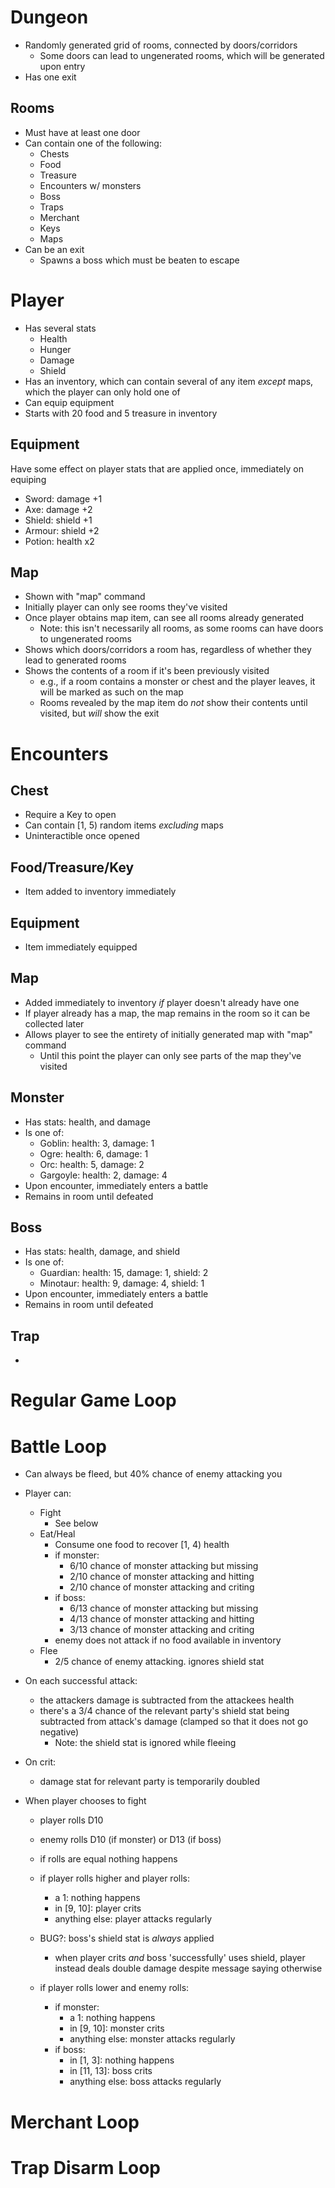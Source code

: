 
Dungeon
=======
- Randomly generated grid of rooms, connected by doors/corridors
    - Some doors can lead to ungenerated rooms, which will be generated upon entry
- Has one exit

Rooms
-----
- Must have at least one door
- Can contain one of the following:
    - Chests
    - Food
    - Treasure
    - Encounters w/ monsters
    - Boss
    - Traps
    - Merchant
    - Keys
    - Maps
- Can be an exit
    - Spawns a boss which must be beaten to escape

Player
======
- Has several stats
    - Health
    - Hunger
    - Damage
    - Shield
- Has an inventory, which can contain several of any item *except* maps, which the player can only hold one of
- Can equip equipment
- Starts with 20 food and 5 treasure in inventory

Equipment
---------
Have some effect on player stats that are applied once, immediately on equiping
- Sword:    damage +1
- Axe:      damage +2
- Shield:   shield +1
- Armour:   shield +2
- Potion:   health x2

Map
---
- Shown with "map" command
- Initially player can only see rooms they've visited
- Once player obtains map item, can see all rooms already generated
    - Note: this isn't necessarily all rooms, as some rooms can have doors to ungenerated rooms
- Shows which doors/corridors a room has, regardless of whether they lead to generated rooms
- Shows the contents of a room if it's been previously visited
    - e.g., if a room contains a monster or chest and the player leaves, it will be marked as such on the map
    - Rooms revealed by the map item do *not* show their contents until visited, but *will* show the exit


Encounters
==========

Chest
-----
- Require a Key to open
- Can contain [1, 5) random items *excluding* maps
- Uninteractible once opened


Food/Treasure/Key
-----------------
- Item added to inventory immediately

Equipment
---------
- Item immediately equipped

Map
---
- Added immediately to inventory *if* player doesn't already have one
- If player already has a map, the map remains in the room so it can be collected later
- Allows player to see the entirety of initially generated map with "map" command
    - Until this point the player can only see parts of the map they've visited

Monster
-------
- Has stats: health, and damage
- Is one of:
    - Goblin:   health: 3, damage: 1
    - Ogre:     health: 6, damage: 1
    - Orc:      health: 5, damage: 2
    - Gargoyle: health: 2, damage: 4
- Upon encounter, immediately enters a battle
- Remains in room until defeated

Boss
----
- Has stats: health, damage, and shield
- Is one of:
    - Guardian: health: 15, damage: 1, shield: 2
    - Minotaur: health: 9,  damage: 4, shield: 1
- Upon encounter, immediately enters a battle
- Remains in room until defeated

Trap
----
- 


Regular Game Loop
=================



Battle Loop
===========
- Can always be fleed, but 40% chance of enemy attacking you
- Player can:
    - Fight
        - See below
    - Eat/Heal
        - Consume one food to recover [1, 4) health
        - if monster:
            - 6/10 chance of monster attacking but missing
            - 2/10 chance of monster attacking and hitting
            - 2/10 chance of monster attacking and criting
        - if boss:
            - 6/13 chance of monster attacking but missing
            - 4/13 chance of monster attacking and hitting
            - 3/13 chance of monster attacking and criting
        - enemy does not attack if no food available in inventory
    - Flee
        - 2/5 chance of enemy attacking. ignores shield stat 

- On each successful attack:
    - the attackers damage is subtracted from the attackees health
    - there's a 3/4 chance of the relevant party's shield stat being subtracted from attack's damage (clamped so that it does not go negative)
        - Note: the shield stat is ignored while fleeing

- On crit:
    - damage stat for relevant party is temporarily doubled

- When player chooses to fight
    - player rolls D10
    - enemy rolls D10 (if monster) or D13 (if boss)
    - if rolls are equal nothing happens
    - if player rolls higher and player rolls:
        - a 1:              nothing happens
        - in [9, 10]:       player crits
        - anything else:    player attacks regularly
    - BUG?: boss's shield stat is _always_ applied
        - when player crits *and* boss 'successfully' uses shield, player instead deals double damage despite message saying otherwise

    - if player rolls lower and enemy rolls:
        - if monster:
            - a 1:              nothing happens
            - in [9, 10]:       monster crits
            - anything else:    monster attacks regularly
        - if boss:
            - in [1, 3]:        nothing happens
            - in [11, 13]:      boss crits
            - anything else:    boss attacks regularly



Merchant Loop
=============


Trap Disarm Loop
================